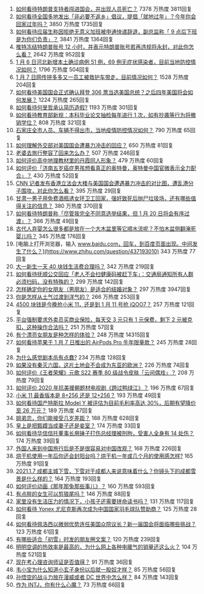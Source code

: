 1. [如何看待特朗普支持者闯进国会，并出现人员死亡？](https://www.zhihu.com/question/438235275) 7378 万热度 3811回复
1. [如何看待全国多地发出「非必要不返乡」倡议，提倡「就地过年」？今年你会回家过年吗？](https://www.zhihu.com/question/437957211) 3850 万热度 1735回复
1. [如何看待应届生称因拒绝无意义加班被申通快递辞退，副总监称「 9 点后下班是为你们负责」？](https://www.zhihu.com/question/438245792) 3841 万热度 1364回复
1. [推特冻结特朗普账号 12 小时，并表示特朗普账号若再违规将永封，对此你怎么看？](https://www.zhihu.com/question/438241069) 2642 万热度 952回复
1. [1 月 6 日河北新增本土确诊病例 51 例，69 例无症状感染者，目前当地防控情况如何？](https://www.zhihu.com/question/438237127) 1796 万热度 504回复
1. [1 月 7 日网传拼多多又一员工被救护车带走，目前情况如何？](https://www.zhihu.com/question/438304813) 1528 万热度 204回复
1. [如何看待美国国会正式确认拜登 306 票当选美国总统？之后四年美国将会如何发展？](https://www.zhihu.com/question/438308570) 1224 万热度 265回复
1. [如何看待何旻哲承认简历造假?](https://www.zhihu.com/question/438195956) 1193 万热度 301回复
1. [如何看待教育部新规：本科毕业论文抽检每年进行 1 次，如有抄袭等行为将撤销学位？](https://www.zhihu.com/question/438272717) 808 万热度 321回复
1. [石家庄全市人员、车辆不得出市，当地疫情防控情况如何？](https://www.zhihu.com/question/438325810) 790 万热度 65回复
1. [如何理解外交部对美国国会遭暴力冲击的回应？](https://www.zhihu.com/question/438302206) 650 万热度 81回复
1. [老婆去旅行整容了回来怎么办？](https://www.zhihu.com/question/435659290) 507 万热度 246回复
1. [如何评价高中地理教材里的丹霞同人形象？](https://www.zhihu.com/question/434559342) 479 万热度 60回复
1. [如何评价「济南五岁癌症男孩想看真正的奥特曼，奥特曼中国官微表示全力配合」？](https://www.zhihu.com/question/438060704) 430 万热度 52回复
1. [CNN 记者发布香港立法会大楼与美国国会遭遇暴力冲击的对比图，遭乱港分子围攻，对此你怎么看？](https://www.zhihu.com/question/438323998) 395 万热度 29回复
1. [甘肃一男子用免费酒瓶诱女环卫工回家，强奸致死后抛尸垃圾场，还有哪些值得关注的信息？](https://www.zhihu.com/question/438249164) 380 万热度 370回复
1. [如何看待特朗普称「尽管我完全不同意选举结果，但 1 月 20 日将会有序过渡」？](https://www.zhihu.com/question/438312489) 366 万热度 49回复
1. [古代人弃婴怎么很多都是放在一个大木盆里等它顺水流呢？不怕木盆侧翻淹死婴儿吗？](https://www.zhihu.com/question/437680542) 345 万热度 176回复
1. [电脑上打开浏览器，输入 www.baidu.com，回车，到百度页面出现。中间发生了什么？](https://www.zhihu.com/question/437193010) 343 万热度 77回复
1. [大一新生一天 40 块钱生活费合理吗？](https://www.zhihu.com/question/434597872) 342 万热度 219回复
1. [如何看待抚顺公交回应「老人不会扫健康码被赶下车」：交通局通知所有人群必须扫码，没有特殊的？](https://www.zhihu.com/question/438301199) 299 万热度 142回复
1. [怎样确定你的女朋友（男朋友）是适合的结婚对象？](https://www.zhihu.com/question/21778422) 297 万热度 3947回复
1. [你是怎样从土气过渡到洋气的？](https://www.zhihu.com/question/267705489) 266 万热度 253回复
1. [4500 块钱是今晚抢小米 11，还是到 1 月 11 号抢 iQOO7？](https://www.zhihu.com/question/437330071) 257 万热度 121回复
1. [平台强制要求外卖员买商业保险，每天交 3 元只有 1 元保费，剩下 2 元被克扣，这种操作合法吗？](https://www.zhihu.com/question/438288249) 251 万热度 57回复
1. [有个漂亮女朋友是种怎样的体验？](https://www.zhihu.com/question/28997505) 248 万热度 14315回复
1. [如何看待苹果于 1 月 7 日推出的 AirPods Pro 牛年限量款？](https://www.zhihu.com/question/438241388) 245 万热度 28回复
1. [为什么感觉剧本杀有点蠢?](https://www.zhihu.com/question/437801505) 234 万热度 128回复
1. [如果没有秦灭六国，这片土地会不会成为东亚的欧洲？](https://www.zhihu.com/question/437059587) 226 万热度 74回复
1. [如何评价《王者荣耀》元歌 S22 赛季 80 级战令皮肤「云间偶戏」？](https://www.zhihu.com/question/438205184) 208 万热度 79回复
1. [如何评价 2020 年抗美援朝题材电视剧《跨过鸭绿江》？](https://www.zhihu.com/question/436744258) 196 万热度 67回复
1. [小米 11 最香版本是 8+256 还是 12+256？](https://www.zhihu.com/question/436922063) 193 万热度 49回复
1. [如何看待国产特斯拉 Model Y 被评估为目前毛利率高达 30%，后期有望降价至 26 万元？](https://www.zhihu.com/question/438261102) 189 万热度 47回复
1. [姐弟恋，你们能接受几岁差距？](https://www.zhihu.com/question/389750479) 188 万热度 628回复
1. [皇上是把甄嬛当成妻子还是妾室？](https://www.zhihu.com/question/437770286) 174 万热度 33回复
1. [如何看待华信信托董事长用锤子打伤总经理被刑拘，受害人全身有 14 处伤？](https://www.zhihu.com/question/438348946) 174 万热度 39回复
1. [外国人来到中国旅行后是不是很容易对中国改观？](https://www.zhihu.com/question/437856634) 168 万热度 226回复
1. [烘干机使用一年后你还会封阳台吗？烘干机一年或几个月的使用感怎样?](https://www.zhihu.com/question/426305815) 165 万热度 91回复
1. [2021.1.7 成都主城下雪，下雪对于成都人来说意味着什么？你镜头下的成都雪景是什么样的？](https://www.zhihu.com/question/438244536) 164 万热度 193回复
1. [如何评价动画《那年那兔那些事儿》？](https://www.zhihu.com/question/28543439) 160 万热度 593回复
1. [有点胖的女生可以剪狼尾吗？](https://www.zhihu.com/question/421916092) 146 万热度 88回复
1. [家里没有生活压力的情况下，小孩子还需要拼命读书吗？](https://www.zhihu.com/question/437456574) 131 万热度 117回复
1. [如何看待 Yonex 尤尼克斯再次成为中国国家羽毛球队赞助商？](https://www.zhihu.com/question/438110598) 125 万热度 28回复
1. [如何看待佩洛西以微弱优势连任美国众院议长？新一届国会将面临哪些挑战？](https://www.zhihu.com/question/437842961) 123 万热度 61回复
1. [有哪些适合「初雪」时发的朋友圈文案？](https://www.zhihu.com/question/431277287) 120 万热度 239回复
1. [明明空调的热效率是最高的，为什么网上各种电暖气的销量还这么火？](https://www.zhihu.com/question/437393382) 104 万热度 521回复
1. [现在考心理咨询师证是否值得？](https://www.zhihu.com/question/344119459) 91 万热度 36回复
1. [韦小宝为什么知道小玄子身份以后就一股奴才样？](https://www.zhihu.com/question/437707587) 85 万热度 56回复
1. [孙悟空的战斗力放在漫威或者 DC 世界中怎么样？](https://www.zhihu.com/question/277161457) 84 万热度 143回复
1. [作为 INTJ，你有什么心魔？](https://www.zhihu.com/question/437768284) 73 万热度 66回复